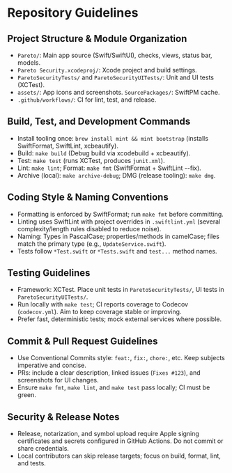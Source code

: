 # Repository Guidelines

## Project Structure & Module Organization
- `Pareto/`: Main app source (Swift/SwiftUI), checks, views, status bar, models.
- `Pareto Security.xcodeproj/`: Xcode project and build settings.
- `ParetoSecurityTests/` and `ParetoSecurityUITests/`: Unit and UI tests (XCTest).
- `assets/`: App icons and screenshots. `SourcePackages/`: SwiftPM cache.
- `.github/workflows/`: CI for lint, test, and release.

## Build, Test, and Development Commands
- Install tooling once: `brew install mint && mint bootstrap` (installs SwiftFormat, SwiftLint, xcbeautify).
- Build: `make build` (Debug build via xcodebuild + xcbeautify).
- Test: `make test` (runs XCTest, produces `junit.xml`).
- Lint: `make lint`; Format: `make fmt` (SwiftFormat + SwiftLint --fix).
- Archive (local): `make archive-debug`; DMG (release tooling): `make dmg`.

## Coding Style & Naming Conventions
- Formatting is enforced by SwiftFormat; run `make fmt` before committing.
- Linting uses SwiftLint with project overrides in `.swiftlint.yml` (several complexity/length rules disabled to reduce noise).
- Naming: Types in PascalCase; properties/methods in camelCase; files match the primary type (e.g., `UpdateService.swift`).
- Tests follow `*Test.swift` or `*Tests.swift` and `test...` method names.

## Testing Guidelines
- Framework: XCTest. Place unit tests in `ParetoSecurityTests/`, UI tests in `ParetoSecurityUITests/`.
- Run locally with `make test`; CI reports coverage to Codecov (`codecov.yml`). Aim to keep coverage stable or improving.
- Prefer fast, deterministic tests; mock external services where possible.

## Commit & Pull Request Guidelines
- Use Conventional Commits style: `feat:`, `fix:`, `chore:`, etc. Keep subjects imperative and concise.
- PRs: include a clear description, linked issues (`Fixes #123`), and screenshots for UI changes.
- Ensure `make fmt`, `make lint`, and `make test` pass locally; CI must be green.

## Security & Release Notes
- Release, notarization, and symbol upload require Apple signing certificates and secrets configured in GitHub Actions. Do not commit or share credentials.
- Local contributors can skip release targets; focus on build, format, lint, and tests.


